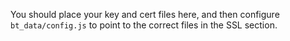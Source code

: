 You should place your key and cert files here, and then configure `bt_data/config.js` to point to the correct files in the SSL section.